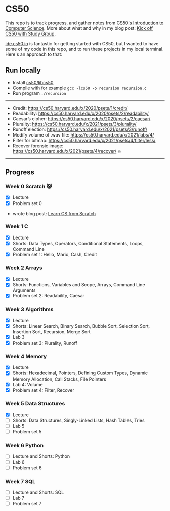 # CS50

This repo is to track progress, and gather notes from [CS50's Introduction to Computer Science](https://cs50.harvard.edu/x/2021/). More about what and why in my blog post: [Kick off CS50 with Study Group](https://elisabethirgens.github.io/notes/2020/11/start-cs50/).

[ide.cs50.io](https://ide.cs50.io/) is fantastic for getting started with CS50, but I wanted to have some of my code in this repo, and to run these projects in my local terminal. Here's an approach to that:

## Run locally

- Install [cs50/libcs50](https://github.com/cs50/libcs50)
- Compile with for example `gcc -lcs50 -o recursion recursion.c`
- Run program `./recursion`

---

- Credit: https://cs50.harvard.edu/x/2020/psets/1/credit/
- Readability: https://cs50.harvard.edu/x/2020/psets/2/readability/
- Caesar’s cipher: https://cs50.harvard.edu/x/2020/psets/2/caesar/
- Plurality: https://cs50.harvard.edu/x/2021/psets/3/plurality/
- Runoff election: https://cs50.harvard.edu/x/2021/psets/3/runoff/
- Modify volume of .wav file: https://cs50.harvard.edu/x/2021/labs/4/
- Filter for bitmap: https://cs50.harvard.edu/x/2021/psets/4/filter/less/
- Recover forensic image: https://cs50.harvard.edu/x/2021/psets/4/recover/ 🔥

---

## Progress

### Week 0 Scratch 😺

- [x] Lecture
- [x] Problem set 0
- wrote blog post: [Learn CS from Scratch](https://elisabethirgens.github.io/notes/2020/12/scratch/)

### Week 1 C

- [x] Lecture
- [x] Shorts: Data Types, Operators, Conditional Statements, Loops, Command Line
- [x] Problem set 1: Hello, Mario, Cash, Credit

### Week 2 Arrays

- [x] Lecture
- [x] Shorts: Functions, Variables and Scope, Arrays, Command Line Arguments
- [x] Problem set 2: Readability, Caesar

### Week 3 Algorithms

- [x] Lecture
- [x] Shorts: Linear Search, Binary Search, Bubble Sort, Selection Sort, Insertion Sort, Recursion, Merge Sort
- [x] Lab 3
- [x] Problem set 3: Plurality, Runoff

### Week 4 Memory

- [x] Lecture
- [x] Shorts: Hexadecimal, Pointers, Defining Custom Types, Dynamic Memory Allocation, Call Stacks, File Pointers
- [x] Lab 4: Volume
- [x] Problem set 4: Filter, Recover

### Week 5 Data Structures

- [x] Lecture
- [ ] Shorts: Data Structures, Singly-Linked Lists, Hash Tables, Tries
- [ ] Lab 5
- [ ] Problem set 5

### Week 6 Python

- [ ] Lecture and Shorts: Python
- [ ] Lab 6
- [ ] Problem set 6

### Week 7 SQL

- [ ] Lecture and Shorts: SQL
- [ ] Lab 7
- [ ] Problem set 7
